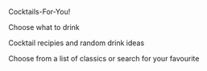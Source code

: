 Cocktails-For-You!

Choose what to drink

Cocktail recipies and random drink ideas

Choose from a list of classics or search for your favourite
